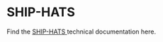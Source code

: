 # SHIP-HATS


Find the <a href="https://www.developer.tech.gov.sg/singapore-government-tech-stack/toolchain/overview"> SHIP-HATS </a> technical documentation here.

